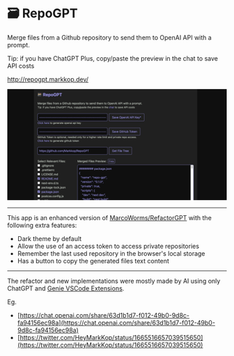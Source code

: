 # 🗃️ RepoGPT

Merge files from a Github repository to send them to OpenAI API with a prompt.

Tip: if you have ChatGPT Plus, copy/paste the preview in the chat to save API costs

http://repogpt.markkop.dev/

![Demo](/public/demo.png)

---

This app is an enhanced version of [MarcoWorms/RefactorGPT](https://github.com/MarcoWorms/RefactorGPT) with the following extra features:

- Dark theme by default
- Allow the use of an access token to access private repositories
- Remember the last used repository in the browser's local storage
- Has a button to copy the generated files text content

---

The refactor and new implementations were mostly made by AI using only ChatGPT and [Genie VSCode Extensions](https://github.com/ai-genie/chatgpt-vscode).

Eg.

- [https://chat.openai.com/share/63d1b1d7-f012-49b0-9d8c-fa94156ec98a](https://chat.openai.com/share/63d1b1d7-f012-49b0-9d8c-fa94156ec98a)
- [https://twitter.com/HeyMarkKop/status/1665516657039515650](https://twitter.com/HeyMarkKop/status/1665516657039515650)
